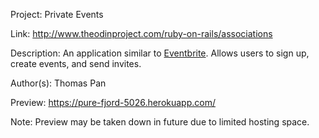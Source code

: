 Project: Private Events

Link: http://www.theodinproject.com/ruby-on-rails/associations

Description: An application similar to [Eventbrite](https://www.eventbrite.com/). Allows users to sign up, create events, and send invites.

Author(s): Thomas Pan

Preview: https://pure-fjord-5026.herokuapp.com/

Note: Preview may be taken down in future due to limited hosting space. 